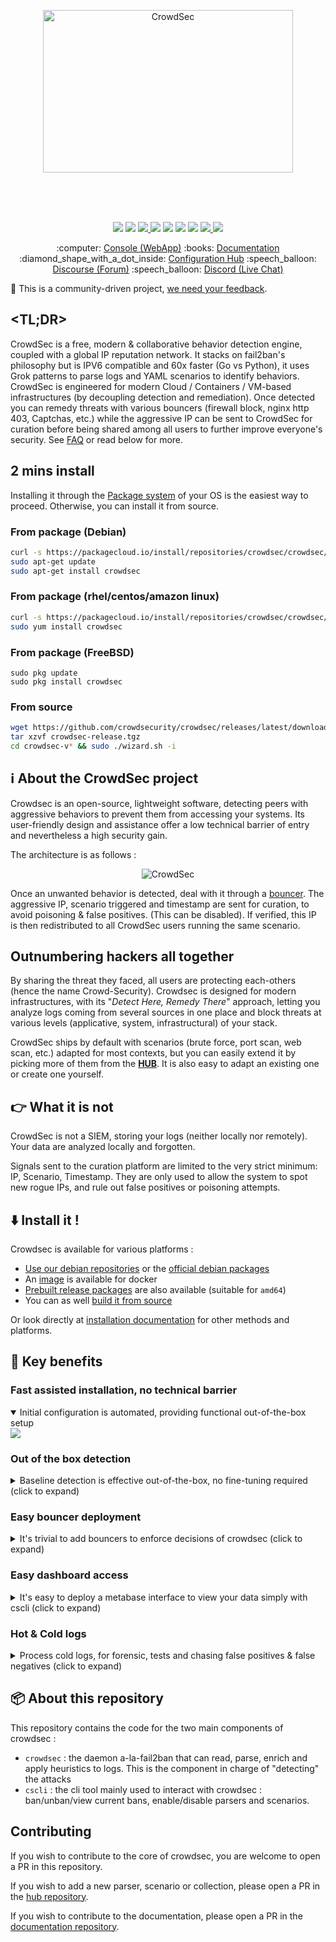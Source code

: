 
<p align="center">
<img src="https://github.com/crowdsecurity/crowdsec-docs/blob/main/crowdsec-docs/static/img/crowdsec_logo.png" alt="CrowdSec" title="CrowdSec" width="400" height="260"/>
</p>
</br>
</br>
</br>
<p align="center">
<img src="https://github.com/crowdsecurity/crowdsec/actions/workflows/go-tests.yml/badge.svg">
<img src="https://github.com/crowdsecurity/crowdsec/actions/workflows/bats.yml/badge.svg">
<a href="https://codecov.io/gh/crowdsecurity/crowdsec">
  <img src="https://codecov.io/gh/crowdsecurity/crowdsec/branch/master/graph/badge.svg?token=CQGSPNY3PT"/>
</a>
<img src="https://goreportcard.com/badge/github.com/crowdsecurity/crowdsec">
<img src="https://img.shields.io/github/license/crowdsecurity/crowdsec">
<img src="https://img.shields.io/endpoint?url=https://gist.githubusercontent.com/AlteredCoder/ed74e50c43e3b17bdfc4d93149f23d37/raw/crowdsec_parsers_badge.json">
<img src="https://img.shields.io/endpoint?url=https://gist.githubusercontent.com/AlteredCoder/ed74e50c43e3b17bdfc4d93149f23d37/raw/crowdsec_scenarios_badge.json">
<a href="https://hub.docker.com/r/crowdsecurity/crowdsec">
  <img src="https://img.shields.io/docker/pulls/crowdsecurity/crowdsec?logo=docker">
</a>
<a href="https://discord.com/invite/crowdsec">
  <img src="https://img.shields.io/discord/921520481163673640?label=Discord&logo=discord">
</a>
</p>

<p align="center">
:computer: <a href="https://app.crowdsec.net">Console (WebApp)</a>
:books: <a href="https://doc.crowdsec.net">Documentation</a>
:diamond_shape_with_a_dot_inside: <a href="https://hub.crowdsec.net">Configuration Hub</a>
:speech_balloon: <a href="https://discourse.crowdsec.net">Discourse (Forum)</a>
:speech_balloon: <a href="https://discord.gg/crowdsec">Discord (Live Chat)</a>
</p>


:dancer: This is a community-driven project, <a href="https://forms.gle/ZQBQcptG2wYGajRX8">we need your feedback</a>.

## <TL;DR>

CrowdSec is a free, modern & collaborative behavior detection engine, coupled with a global IP reputation network. It stacks on fail2ban's philosophy but is IPV6 compatible and 60x faster (Go vs Python), it uses Grok patterns to parse logs and YAML scenarios to identify behaviors. CrowdSec is engineered for modern Cloud / Containers / VM-based infrastructures (by decoupling detection and remediation). Once detected you can remedy threats with various bouncers (firewall block, nginx http 403, Captchas, etc.) while the aggressive IP can be sent to CrowdSec for curation before being shared among all users to further improve everyone's security. See [FAQ](https://doc.crowdsec.net/docs/faq) or read below for more.

## 2 mins install

Installing it through the [Package system](https://doc.crowdsec.net/docs/getting_started/install_crowdsec) of your OS is the easiest way to proceed. 
Otherwise, you can install it from source.

### From package (Debian)

```sh
curl -s https://packagecloud.io/install/repositories/crowdsec/crowdsec/script.deb.sh | sudo bash
sudo apt-get update
sudo apt-get install crowdsec
```

### From package (rhel/centos/amazon linux)

```sh
curl -s https://packagecloud.io/install/repositories/crowdsec/crowdsec/script.rpm.sh | sudo bash
sudo yum install crowdsec
```

### From package (FreeBSD)

```
sudo pkg update
sudo pkg install crowdsec
```

### From source

```sh
wget https://github.com/crowdsecurity/crowdsec/releases/latest/download/crowdsec-release.tgz
tar xzvf crowdsec-release.tgz
cd crowdsec-v* && sudo ./wizard.sh -i
```

## :information_source: About the CrowdSec project

Crowdsec is an open-source, lightweight software, detecting peers with aggressive behaviors to prevent them from accessing your systems. Its user-friendly design and assistance offer a low technical barrier of entry and nevertheless a high security gain.

The architecture is as follows :

<p align="center">
 <img src="https://github.com/crowdsecurity/crowdsec-docs/blob/main/crowdsec-docs/static/img/crowdsec_architecture.png" alt="CrowdSec" title="CrowdSec"/>
</p>

Once an unwanted behavior is detected, deal with it through a [bouncer](https://hub.crowdsec.net/browse/#bouncers). The aggressive IP, scenario triggered and timestamp are sent for curation, to avoid poisoning & false positives. (This can be disabled). If verified, this IP is then redistributed to all CrowdSec users running the same scenario.

## Outnumbering hackers all together

By sharing the threat they faced, all users are protecting each-others (hence the name Crowd-Security). Crowdsec is designed for modern infrastructures, with its "*Detect Here, Remedy There*" approach, letting you analyze logs coming from several sources in one place and block threats at various levels (applicative, system, infrastructural) of your stack.

CrowdSec ships by default with scenarios (brute force, port scan, web scan, etc.) adapted for most contexts, but you can easily extend it by picking more of them from the **[HUB](https://hub.crowdsec.net)**. It is also easy to adapt an existing one or create one yourself.

## :point_right: What it is not

CrowdSec is not a SIEM, storing your logs (neither locally nor remotely). Your data are analyzed locally and forgotten.

Signals sent to the curation platform are limited to the very strict minimum: IP, Scenario, Timestamp. They are only used to allow the system to spot new rogue IPs, and rule out false positives or poisoning attempts.

## :arrow_down: Install it !

Crowdsec is available for various platforms :

 - [Use our debian repositories](https://doc.crowdsec.net/docs/getting_started/install_crowdsec) or the [official debian packages](https://packages.debian.org/search?keywords=crowdsec&searchon=names&suite=stable&section=all)
 - An [image](https://hub.docker.com/r/crowdsecurity/crowdsec) is available for docker
 - [Prebuilt release packages](https://github.com/crowdsecurity/crowdsec/releases) are also available (suitable for `amd64`)
 - You can as well [build it from source](https://doc.crowdsec.net/docs/user_guides/building)

Or look directly at [installation documentation](https://doc.crowdsec.net/docs/getting_started/install_crowdsec) for other methods and platforms.

## :tada: Key benefits

### Fast assisted installation, no technical barrier

<details open>
  <summary>Initial configuration is automated, providing functional out-of-the-box setup</summary>
  <img src="https://github.com/crowdsecurity/crowdsec-docs/blob/main/crowdsec-docs/static/img/crowdsec_install.gif?raw=true">
</details>

### Out of the box detection

<details>
  <summary>Baseline detection is effective out-of-the-box, no fine-tuning required (click to expand)</summary>
  <img src="https://github.com/crowdsecurity/crowdsec-docs/blob/main/crowdsec-docs/static/img/out-of-the-box-protection.gif?raw=true">
</details>

### Easy bouncer deployment

<details>
  <summary>It's trivial to add bouncers to enforce decisions of crowdsec (click to expand)</summary>
  <img src="https://github.com/crowdsecurity/crowdsec-docs/blob/main/crowdsec-docs/static/img/blocker-installation.gif?raw=true">
</details>

### Easy dashboard access

<details>
  <summary>It's easy to deploy a metabase interface to view your data simply with cscli (click to expand)</summary>
  <img src="https://github.com/crowdsecurity/crowdsec-docs/blob/main/crowdsec-docs/static/img/cscli-metabase.gif?raw=true">
</details>

### Hot & Cold logs

<details>
  <summary>Process cold logs, for forensic, tests and chasing false positives & false negatives (click to expand)</summary>
  <img src="https://github.com/crowdsecurity/crowdsec-docs/blob/main/crowdsec-docs/static/img/forensic-mode.gif?raw=true">
</details>


## 📦 About this repository

This repository contains the code for the two main components of crowdsec :
 - `crowdsec` : the daemon a-la-fail2ban that can read, parse, enrich and apply heuristics to logs. This is the component in charge of "detecting" the attacks
 - `cscli` : the cli tool mainly used to interact with crowdsec : ban/unban/view current bans, enable/disable parsers and scenarios.


## Contributing

If you wish to contribute to the core of crowdsec, you are welcome to open a PR in this repository.

If you wish to add a new parser, scenario or collection, please open a PR in the [hub repository](https://github.com/crowdsecurity/hub).

If you wish to contribute to the documentation, please open a PR in the [documentation repository](http://github.com/crowdsecurity/crowdsec-docs).
